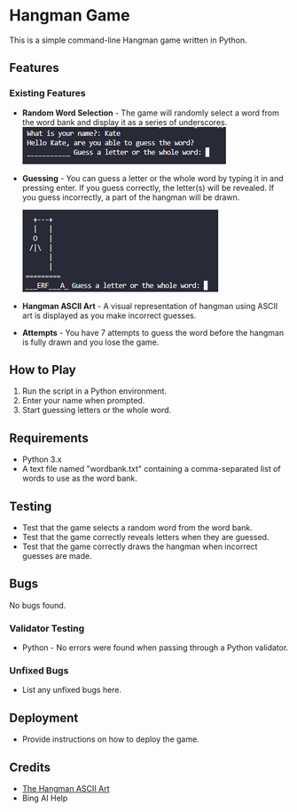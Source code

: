 # Hangman Game

This is a simple command-line Hangman game written in Python.

## Features

### Existing Features

- __Random Word Selection__ - The game will randomly select a word from the word bank and display it as a series of underscores.
![Username](assets/images/Name%20and%20start%20of%20game.png)
- __Guessing__ - You can guess a letter or the whole word by typing it in and pressing enter. If you guess correctly, the letter(s) will be revealed. If you guess incorrectly, a part of the hangman will be drawn.

  ![Guessing](assets/images/guessing.png)
- __Hangman ASCII Art__ - A visual representation of hangman using ASCII art is displayed as you make incorrect guesses.
- __Attempts__ - You have 7 attempts to guess the word before the hangman is fully drawn and you lose the game.

## How to Play

1. Run the script in a Python environment.
2. Enter your name when prompted.
3. Start guessing letters or the whole word.

## Requirements

- Python 3.x
- A text file named "wordbank.txt" containing a comma-separated list of words to use as the word bank.

## Testing

- Test that the game selects a random word from the word bank.
- Test that the game correctly reveals letters when they are guessed.
- Test that the game correctly draws the hangman when incorrect guesses are made.

## Bugs

No bugs found.

### Validator Testing

- Python - No errors were found when passing through a Python validator.

### Unfixed Bugs

- List any unfixed bugs here.

## Deployment

- Provide instructions on how to deploy the game.

## Credits
- [The Hangman ASCII Art](https://gist.github.com/chrishorton/8510732aa9a80a03c829b09f12e20d9c)
- Bing AI Help